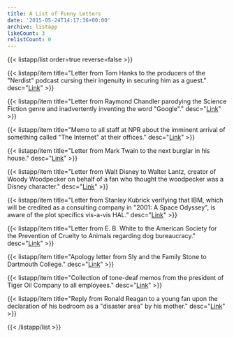 ```yaml
---
title: A List of Funny Letters
date: '2015-05-24T14:17:36+00:00'
archive: listapp
likeCount: 3
relistCount: 0
---
```



{{< listapp/list order=true reverse=false >}}

   {{< listapp/item title="Letter from Tom Hanks to the producers of the \"Nerdist\" podcast cursing their ingenuity  in securing him as a guest."
      desc="[Link](http://bit.ly/1c6L1hm)" >}}

   {{< listapp/item title="Letter from Raymond Chandler parodying the Science Fiction genre and inadvertently inventing the word \"Google\"."
      desc="[Link](http://bit.ly/1SgCUAj)" >}}

   {{< listapp/item title="Memo to all staff at NPR about the imminent arrival of something called \"The Internet\" at their offices."
      desc="[Link](http://bit.ly/1Kndgr3)" >}}

   {{< listapp/item title="Letter from Mark Twain to the next burglar in his house."
      desc="[Link](http://bit.ly/1c6OtIT)" >}}

   {{< listapp/item title="Letter from Walt Disney to Walter Lantz, creator of Woody Woodpecker on behalf of a fan who thought the woodpecker was a Disney character."
      desc="[Link](http://bit.ly/1GrwPMI)" >}}

   {{< listapp/item title="Letter from Stanley Kubrick verifying that IBM, which will be credited as a consulting company in \"2001: A Space Odyssey\", is aware of the plot specifics vis-a-vis HAL."
      desc="[Link](http://bit.ly/1HjmApL)" >}}

   {{< listapp/item title="Letter from E. B. White to the American Society for the Prevention of Cruelty to Animals regarding dog bureaucracy."
      desc="[Link](http://bit.ly/1F3j7v8)" >}}

   {{< listapp/item title="Apology letter from Sly and the Family Stone to Dartmouth College."
      desc="[Link](http://bit.ly/1Hx7Itn)" >}}

   {{< listapp/item title="Collection of tone-deaf memos from the president of Tiger Oil Company to all employees."
      desc="[Link](http://bit.ly/1GrpPzn)" >}}

   {{< listapp/item title="Reply from Ronald Reagan to a young fan upon the declaration of his bedroom as a \"disaster area\" by his mother."
      desc="[Link](http://bit.ly/1SgOqvs)" >}}

{{< /listapp/list >}}
